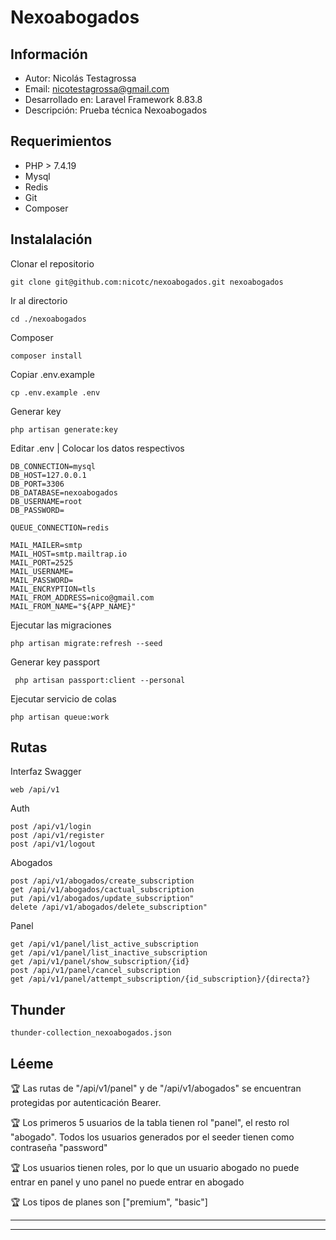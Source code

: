 # Nexoabogados

## Información
- Autor: Nicolás Testagrossa
- Email: nicotestagrossa@gmail.com
- Desarrollado en: Laravel Framework 8.83.8
- Descripción: Prueba técnica  Nexoabogados
## Requerimientos 

- PHP > 7.4.19
- Mysql 
- Redis
- Git
- Composer


## Instalalación

 Clonar el repositorio
    
    git clone git@github.com:nicotc/nexoabogados.git nexoabogados

Ir al directorio

    cd ./nexoabogados

Composer 

    composer install

Copiar .env.example

    cp .env.example .env

Generar  key

    php artisan generate:key

Editar .env | Colocar los datos respectivos  

    DB_CONNECTION=mysql
    DB_HOST=127.0.0.1
    DB_PORT=3306
    DB_DATABASE=nexoabogados
    DB_USERNAME=root
    DB_PASSWORD=

    QUEUE_CONNECTION=redis

    MAIL_MAILER=smtp
    MAIL_HOST=smtp.mailtrap.io
    MAIL_PORT=2525
    MAIL_USERNAME=
    MAIL_PASSWORD=
    MAIL_ENCRYPTION=tls
    MAIL_FROM_ADDRESS=nico@gmail.com
    MAIL_FROM_NAME="${APP_NAME}"


Ejecutar las migraciones

    php artisan migrate:refresh --seed

Generar key passport

     php artisan passport:client --personal


Ejecutar servicio de colas 

    php artisan queue:work


## Rutas

Interfaz Swagger 

    web /api/v1

Auth
    
    post /api/v1/login
    post /api/v1/register
    post /api/v1/logout

Abogados

    post /api/v1/abogados/create_subscription
    get /api/v1/abogados/cactual_subscription
    put /api/v1/abogados/update_subscription"
    delete /api/v1/abogados/delete_subscription"

Panel

    get /api/v1/panel/list_active_subscription
    get /api/v1/panel/list_inactive_subscription
    get /api/v1/panel/show_subscription/{id}
    post /api/v1/panel/cancel_subscription
    get /api/v1/panel/attempt_subscription/{id_subscription}/{directa?}

## Thunder  

    thunder-collection_nexoabogados.json


## Léeme

🏆 Las rutas de "/api/v1/panel" y de "/api/v1/abogados" se encuentran protegidas por autenticación  Bearer. 

🏆 Los primeros 5 usuarios de la tabla tienen rol "panel", el resto rol "abogado". Todos los usuarios generados por el seeder tienen como contraseña "password"

🏆 Los usuarios tienen roles, por lo que un usuario abogado no puede entrar en panel y uno panel no puede entrar en abogado

🏆 Los tipos de planes son ["premium", "basic"]

---

---


